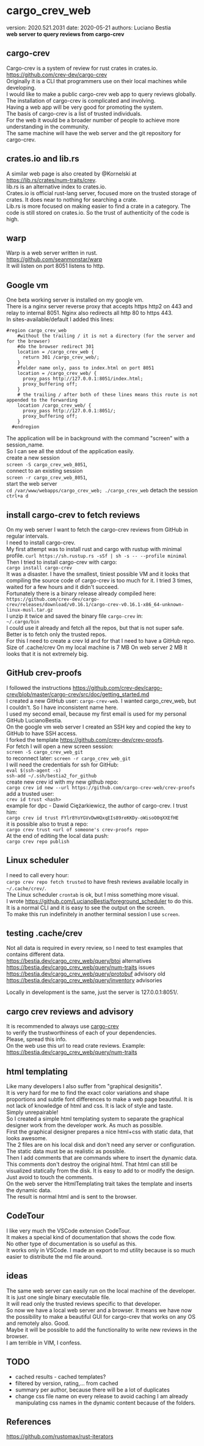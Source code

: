 # cargo_crev_web

[comment]: # (lmake_readme cargo.toml data start)
version: 2020.521.2031  date: 2020-05-21 authors: Luciano Bestia  
**web server to query reviews from cargo-crev**

[comment]: # (lmake_readme cargo.toml data end)  

## cargo-crev

Cargo-crev is a system of review for rust crates in crates.io.  
<https://github.com/crev-dev/cargo-crev>  
Originally it is a CLI that programmers use on their local machines while developing.  
I would like to make a public cargo-crev web app to query reviews globally.  
The installation of cargo-crev is complicated and involving.  
Having a web app will be very good for promoting the system.  
The basis of cargo-crev is a list of trusted individuals.  
For the web it would be a broader number of people to achieve more understanding in the community.  
The same machine will have the web server and the git repository for cargo-crev.  

## crates.io and lib.rs

A similar web page is also created by @Kornelski at <https://lib.rs/crates/num-traits/crev>.  
lib.rs is an alternative index to crates.io.  
Crates.io is official rust-lang server, focused more on the trusted storage of crates. It does near to nothing for searching a crate.  
Lib.rs is more focused on making easier to find a crate in a category. The code is still stored on crates.io. So the trust of authenticity of the code is high.  

## warp

Warp is a web server written in rust.  
<https://github.com/seanmonstar/warp>  
It will listen on port 8051 listens to http.  

## Google vm

One beta working server is installed on my google vm.  
There is a nginx server reverse proxy that accepts https http2 on 443 and relay to internal 8051.
Nginx also redirects all http 80 to https 443.  
In sites-available/default I added this lines:

```nginx
#region cargo_crev_web
    #without the trailing / it is not a directory (for the server and for the browser)
    #do the browser redirect 301
    location = /cargo_crev_web {
      return 301 /cargo_crev_web/;
    }
    #folder name only, pass to index.html on port 8051
    location = /cargo_crev_web/ {
      proxy_pass http://127.0.0.1:8051/index.html;
      proxy_buffering off;
    }
    # the trailing / after both of these lines means this route is not appended to the forwarding
    location /cargo_crev_web/ {
      proxy_pass http://127.0.0.1:8051/;
      proxy_buffering off;
    }
  #endregion
```

The application will be in background with the command "screen" with a session_name.  
So I can see all the stdout of the application easily.  
create a new session  
`screen -S cargo_crev_web_8051`,  
connect to an existing session  
`screen -r cargo_crev_web_8051`,  
start the web server  
`cd /var/www/webapps/cargo_crev_web; ./cargo_crev_web`
detach the session
`ctrl+a d`

## install cargo-crev to fetch reviews

On my web server I want to fetch the cargo-crev reviews from GitHub in regular intervals.  
I need to install cargo-crev.  
My first attempt was to install rust and cargo with rustup with minimal profile.
`curl https://sh.rustup.rs -sSf | sh -s -- --profile minimal`  
Then I tried to install cargo-crev with cargo:  
`cargo install cargo-crev`  
It was a disaster. I have the smallest, tiniest possible VM and it looks that compiling the source code of cargo-crev is too much for it. I tried 3 times, waited for a few hours and it didn't succeed.  
Fortunately there is a binary release already compiled here:  
`https://github.com/crev-dev/cargo-crev/releases/download/v0.16.1/cargo-crev-v0.16.1-x86_64-unknown-linux-musl.tar.gz`  
I unzip it twice and saved the binary file `cargo-crev` in:  
`~/.cargo/bin`  
I could use it already and fetch all the repos, but that is not super safe. Better is to fetch only the trusted repos.  
For this I need to create a crev Id and for that I need to have a GitHub repo.  
Size of .cache/crev
On my local machine is 7 MB
On web server 2 MB
It looks that it is not extremely big.

## GitHub crev-proofs

I followed the instructions <https://github.com/crev-dev/cargo-crev/blob/master/cargo-crev/src/doc/getting_started.md>  
I created a new GitHub user: `cargo-crev-web`. I wanted cargo_crev_web, but I couldn't. So I have inconsistent name here.  
I used my second email, because my first email is used for my personal GitHub LucianoBestia.  
On the google vm web server I created an SSH key and copied the key to GitHub to have SSH access.  
I forked the template <https://github.com/crev-dev/crev-proofs>.  
For fetch I will open a new screen session:  
`screen -S cargo_crev_web_git`  
to reconnect later: `screen -r cargo_crev_web_git`  
I will need the credentials for ssh for GitHub:  
`eval $(ssh-agent -s)`  
`ssh-add ~/.ssh/bestia2_for_github`  
create new crev id with my new github repo:  
`cargo crev id new --url https://github.com/cargo-crev-web/crev-proofs`  
add a trusted user:  
`crev id trust <hash>`  
example for dpc - Dawid Ciężarkiewicz, the author of cargo-crev. I trust him:  
`cargo crev id trust FYlr8YoYGVvDwHQxqEIs89reKKDy-oWisoO0qXXEfHE`  
it is possible also to trust a repo:  
`cargo crev trust <url of someone's crev-proofs repo>`  
At the end of editing the local data push:  
`cargo crev repo publish`  

## Linux scheduler

I need to call every hour:  
`cargo crev repo fetch trusted`
to have fresh reviews available locally in `~/.cache/crev/`.  
The Linux scheduler `crontab` is ok, but I miss something more visual.  
I wrote <https://github.com/LucianoBestia/foreground_scheduler> to do this.  
It is a normal CLI and it is easy to see the output on the screen.  
To make this run indefinitely in another terminal session I use `screen`.

## testing .cache/crev

Not all data is required in every review, so I need to test examples that contains different data.  
<https://bestia.dev/cargo_crev_web/query/btoi>  alternatives  
<https://bestia.dev/cargo_crev_web/query/num-traits>  issues  
<https://bestia.dev/cargo_crev_web/query/protobuf>  advisory old  
<https://bestia.dev/cargo_crev_web/query/inventory>   advisories

Locally in development is the same, just the server is 127.0.0.1:8051/.  

## cargo crev reviews and advisory

It is recommended to always use [cargo-crev](https://github.com/crev-dev/cargo-crev)  
to verify the trustworthiness of each of your dependencies.  
Please, spread this info.  
On the web use this url to read crate reviews. Example:  
<https://bestia.dev/cargo_crev_web/query/num-traits>  

## html templating

Like many developers I also suffer from "graphical designitis".  
It is very hard for me to find the exact color variations and shape proportions and subtle font differences to make a web page beautiful. It is not lack of knowledge of html and css. It is lack of style and taste.  
Simply unrepairable!  
So I created a simple html templating system to separate the graphical designer work from the developer work. As much as possible.  
First the graphical designer prepares a nice html+css with static data, that looks awesome.  
The 2 files are on his local disk and don't need any server or configuration. The static data must be as realistic as possible.  
Then I add comments that are commands where to insert the dynamic data. This comments don't destroy the original html. That html can still be visualized statically from the disk. It is easy to add to or modify the design. Just avoid to touch the comments.  
On the web server the HtmlTemplating trait takes the template and inserts the dynamic data.  
The result is normal html and is sent to the browser.

## CodeTour

I like very much the VSCode extension CodeTour.  
It makes a special kind of documentation that shows the code flow.  
No other type of documentation is so useful as this.  
It works only in VSCode. I made an export to md utility because is so much easier to distribute the md file around.  

## ideas

The same web server can easily run on the local machine of the developer.  
It is just one single binary executable file.  
It will read only the trusted reviews specific to that developer.  
So now we have a local web server and a browser. It means we have now the possibility to make a beautiful GUI for cargo-crev that works on any OS and remotely also. Good.  
Maybe it will be possible to add the functionality to write new reviews in the browser.  
I am terrible in VIM, I confess.  

## TODO

- cached results  - cached templates?  
- filtered by version, rating,... from cached  
- summary per author, because there will be a lot of duplicates
- change css file name on every release to avoid caching
I am already manipulating css names in the dynamic content because of the folders.

## References

<https://github.com/rustomax/rust-iterators>  
